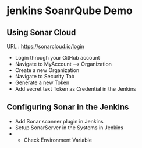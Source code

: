 # jenkins SoanrQube Demo


## Using Sonar Cloud

URL : https://sonarcloud.io/login

- Login through your GitHub account
- Navigate to MyAccount --> Organization
- Create a new Organization
- Navigate to Security Tab
- Generate a new Token
- Add secret text Token as Credential in the Jenkins


## Configuring Sonar in the Jenkins

- Add Sonar scanner plugin in Jenkins
- Setup SonarServer in the Systems in Jenkins
-  -  Check Environment Variable

